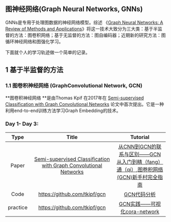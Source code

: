 ## 图神经网络(Graph Neural Networks, GNNs)

GNNs是专用于处理图数据的神经网络模型。综述 《[Graph Neural Networks: A Review of Methods and Applications](https://arxiv.org/abs/1812.08434)》将这一技术大致分为三大类：基于半监督的方法：图卷积网络；基于无监督的方法：图自编码器；近期新的研究方法：图循环神经网络和图强化学习。

下面就个人的学习轨迹做一个简单的记录。



## 1 基于半监督的方法

### 1.1 图卷积神经网络 (GraphConvolutional Network, GCN)

**图卷积神经网络 **是由Thomas Kpif 在2017年在 [Semi-supervised Classification with Graph Convolutional Networks](https://arxiv.org/abs/1609.02907) 论文中首次提出。它是一种利用end-to-end训练方法学习Graph Embedding的技术。

### Day 1- Day 3:

|   Type   |                  Title                   |                 Tutorial                 |
| :------: | :--------------------------------------: | :--------------------------------------: |
|  Paper   | [Semi-supervised Classification with Graph Convolutional Networks](https://arxiv.org/abs/1609.02907) | [从CNN到GCN的联系与区别——GCN从入门到精（fang）通（qi）](https://www.zhihu.com/question/54504471/answer/332657604),[图卷积网络(GCN)新手村完全指南](https://zhuanlan.zhihu.com/p/54505069)|
|   Code   |      <https://github.com/tkipf/gcn>      | [GCN代码分析](https://www.jianshu.com/p/ad528c40a08f) |
| practice |       https://github.com/tkipf/gcn       | [GCN实践——可视化cora-network](https://www.jianshu.com/p/47425c02d779) |



